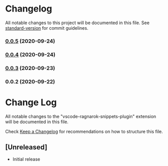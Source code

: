 # Changelog

All notable changes to this project will be documented in this file. See [standard-version](https://github.com/conventional-changelog/standard-version) for commit guidelines.

### [0.0.5](https://github.com/Nelayah/vscode-ragnarok-snippets-plugin/compare/v0.0.4...v0.0.5) (2020-09-24)

### [0.0.4](https://github.com/Nelayah/vscode-ragnarok-snippets-plugin/compare/v0.0.3...v0.0.4) (2020-09-24)

### [0.0.3](https://github.com/Nelayah/vscode-ragnarok-snippets-plugin/compare/v0.0.2...v0.0.3) (2020-09-23)

### 0.0.2 (2020-09-22)

# Change Log

All notable changes to the "vscode-ragnarok-snippets-plugin" extension will be documented in this file.

Check [Keep a Changelog](http://keepachangelog.com/) for recommendations on how to structure this file.

## [Unreleased]

- Initial release